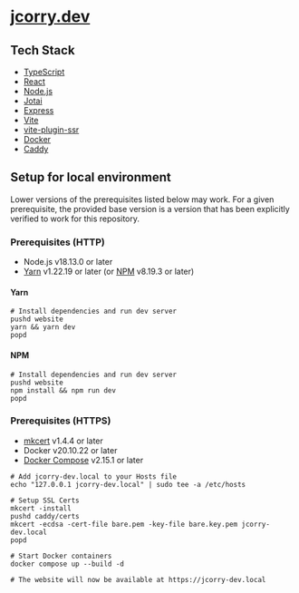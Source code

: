 # [jcorry.dev](https://jcorry.dev)

## Tech Stack

- [TypeScript](https://typescriptlang.org)
- [React](https://react.dev)
- [Node.js](https://nodejs.org)
- [Jotai](https://jotai.org)
- [Express](https://expressjs.com)
- [Vite](https://vitejs.dev)
- [vite-plugin-ssr](https://vite-plugin-ssr.com)
- [Docker](https://www.docker.com)
- [Caddy](https://caddyserver.com)

## Setup for local environment

Lower versions of the prerequisites listed below may work. For a given prerequisite, the provided base version is a version that has been explicitly verified to work for this repository.

### Prerequisites (HTTP)

- Node.js v18.13.0 or later
- [Yarn](https://classic.yarnpkg.com) v1.22.19 or later (or [NPM](https://www.npmjs.com) v8.19.3 or later)

#### Yarn

```
# Install dependencies and run dev server
pushd website
yarn && yarn dev
popd
```

#### NPM

```
# Install dependencies and run dev server
pushd website
npm install && npm run dev
popd
```

### Prerequisites (HTTPS)

- [mkcert](https://mkcert.dev) v1.4.4 or later
- Docker v20.10.22 or later
- [Docker Compose](https://docs.docker.com/compose) v2.15.1 or later

```
# Add jcorry-dev.local to your Hosts file
echo "127.0.0.1 jcorry-dev.local" | sudo tee -a /etc/hosts

# Setup SSL Certs
mkcert -install
pushd caddy/certs
mkcert -ecdsa -cert-file bare.pem -key-file bare.key.pem jcorry-dev.local
popd

# Start Docker containers
docker compose up --build -d

# The website will now be available at https://jcorry-dev.local
```
